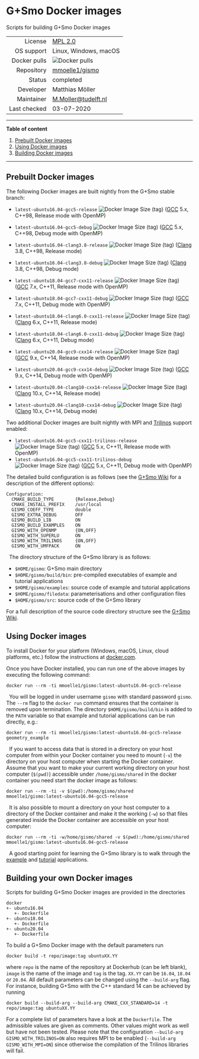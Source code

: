 # G+Smo Docker images

Scripts for building G+Smo Docker images

|||
|--:|---|
|License|[MPL 2.0](https://www.mozilla.org/en-US/MPL/2.0/)|
|OS support|Linux, Windows, macOS|
|Docker pulls| ![Docker pulls](https://img.shields.io/docker/pulls/mmoelle1/gismo) |
|Repository|[mmoelle1/gismo](https://hub.docker.com/repository/docker/mmoelle1/gismo)|
|Status|completed|
|Developer|Matthias Möller|
|Maintainer|M.Moller@tudelft.nl|
|Last checked|03-07-2020|

***
__Table of content__
1. [Prebuilt Docker images](#prebuilt-docker-images)
2. [Using Docker images](#using-docker-images)
3. [Building Docker images](#using-docker-images)

***

## Prebuilt Docker images
The following Docker images are built nightly from the G+Smo stable branch:
- `latest-ubuntu16.04-gcc5-release` ![Docker Image Size (tag)](https://img.shields.io/docker/image-size/mmoelle1/gismo/latest-ubuntu16.04-gcc5-release) ([GCC](https://gcc.gnu.org/) 5.x, C++98, Release mode with OpenMP)
- `latest-ubuntu16.04-gcc5-debug` ![Docker Image Size (tag)](https://img.shields.io/docker/image-size/mmoelle1/gismo/latest-ubuntu16.04-gcc5-debug) ([GCC](https://gcc.gnu.org/) 5.x, C++98, Debug mode with OpenMP)
- `latest-ubuntu16.04-clang3.8-release` ![Docker Image Size (tag)](https://img.shields.io/docker/image-size/mmoelle1/gismo/latest-ubuntu16.04-clang3.8-release) ([Clang](http://llvm.org/) 3.8, C++98, Release mode)
- `latest-ubuntu16.04-clang3.8-debug` ![Docker Image Size (tag)](https://img.shields.io/docker/image-size/mmoelle1/gismo/latest-ubuntu16.04-clang3.8-debug) ([Clang](http://llvm.org/) 3.8, C++98, Debug mode)

- `latest-ubuntu18.04-gcc7-cxx11-release` ![Docker Image Size (tag)](https://img.shields.io/docker/image-size/mmoelle1/gismo/latest-ubuntu18.04-gcc7-cxx11-release) ([GCC](https://gcc.gnu.org/) 7.x, C++11, Release mode with OpenMP)
- `latest-ubuntu18.04-gcc7-cxx11-debug` ![Docker Image Size (tag)](https://img.shields.io/docker/image-size/mmoelle1/gismo/latest-ubuntu18.04-gcc7-cxx11-debug) ([GCC](https://gcc.gnu.org/) 7.x, C++11, Debug mode with OpenMP)
- `latest-ubuntu18.04-clang6.0-cxx11-release` ![Docker Image Size (tag)](https://img.shields.io/docker/image-size/mmoelle1/gismo/latest-ubuntu18.04-clang6.0-cxx11-release) ([Clang](http://llvm.org/) 6.x, C++11, Release mode)
- `latest-ubuntu18.04-clang6.0-cxx11-debug` ![Docker Image Size (tag)](https://img.shields.io/docker/image-size/mmoelle1/gismo/latest-ubuntu18.04-clang6.0-cxx11-debug) ([Clang](http://llvm.org/) 6.x, C++11, Debug mode)

- `latest-ubuntu20.04-gcc9-cxx14-release` ![Docker Image Size (tag)](https://img.shields.io/docker/image-size/mmoelle1/gismo/latest-ubuntu20.04-gcc9-cxx14-release) ([GCC](https://gcc.gnu.org/) 9.x, C++14, Release mode with OpenMP)
- `latest-ubuntu20.04-gcc9-cxx14-debug` ![Docker Image Size (tag)](https://img.shields.io/docker/image-size/mmoelle1/gismo/latest-ubuntu20.04-gcc9-cxx14-debug) ([GCC](https://gcc.gnu.org/) 9.x, C++14, Debug mode with OpenMP)
- `latest-ubuntu20.04-clang10-cxx14-release` ![Docker Image Size (tag)](https://img.shields.io/docker/image-size/mmoelle1/gismo/latest-ubuntu20.04-clang10-cxx14-release) ([Clang](http://llvm.org/) 10.x, C++14, Release mode)
- `latest-ubuntu20.04-clang10-cxx14-debug` ![Docker Image Size (tag)](https://img.shields.io/docker/image-size/mmoelle1/gismo/latest-ubuntu20.04-clang10-cxx14-debug) ([Clang](http://llvm.org/) 10.x, C++14, Debug mode)

Two additional Docker images are built nightly with MPI and [Trilinos](http://trilinos.org) support enabled:
- `latest-ubuntu16.04-gcc5-cxx11-trilinos-release` ![Docker Image Size (tag)](https://img.shields.io/docker/image-size/mmoelle1/gismo/latest-ubuntu16.04-gcc5-cxx11-trilinos-release) ([GCC](https://gcc.gnu.org/) 5.x, C++11, Release mode with OpenMP)
- `latest-ubuntu16.04-gcc5-cxx11-trilinos-debug` ![Docker Image Size (tag)](https://img.shields.io/docker/image-size/mmoelle1/gismo/latest-ubuntu16.04-gcc5-cxx11-trilinos-debug) ([GCC](https://gcc.gnu.org/) 5.x, C++11, Debug mode with OpenMP)

The detailed build configuration is as follows (see the [G+Smo Wiki](https://github.com/gismo/gismo/wiki/Compiling#configuring-and-building) for a description of the different options):
```
Configuration:
  CMAKE_BUILD_TYPE        {Release,Debug}
  CMAKE_INSTALL_PREFIX    /usr/local
  GISMO_COEFF_TYPE        double
  GISMO_EXTRA_DEBUG       OFF
  GISMO_BUILD_LIB         ON
  GISMO_BUILD_EXAMPLES    ON
  GISMO_WITH_OPENMP       {ON,OFF}
  GISMO_WITH_SUPERLU      ON
  GISMO_WITH_TRILINOS     {ON,OFF}
  GISMO_WITH_UMFPACK      ON
```
&nbsp;
The directory structure of the G+Smo library is as follows:
- `$HOME/gismo`: G+Smo main directory
- `$HOME/gismo/build/bin`: pre-compiled executables of example and tutorial applications
- `$HOME/gismo/examples`: source code of example and tutorial applications
- `$HOME/gismo/filedata`: parameterisations and other configuration files
- `$HOME/gismo/src`: source code of the G+Smo library

For a full description of the source code directory structure see the [G+Smo Wiki](https://github.com/gismo/gismo/wiki/Compiling#source-directory-tree).

## Using Docker images
To install Docker for your platform (Windows, macOS, Linux, cloud platforms, etc.) follow the instructions at [docker.com](https://docs.docker.com/get-started/).

Once you have Docker installed, you can run one of the above images by executing the following command:
```
docker run --rm -ti mmoelle1/gismo:latest-ubuntu16.04-gcc5-release
```
&nbsp;
You will be logged in under username `gismo` with standard password `gismo`. The `--rm` flag to the `docker run` command ensures that the container is removed upon termination. The directory `$HOME/gismo/build/bin` is added to the `PATH` variable so that example and tutorial applications can be run directly, e.g.:
```
docker run --rm -ti mmoelle1/gismo:latest-ubuntu16.04-gcc5-release geometry_example
```

&nbsp;
If you want to access data that is stored in a directory on your host computer from within your Docker container you need to mount (`-v`) the directory on your host computer when starting the Docker container. Assume that you want to make your current working directory on your host computer (`$(pwd)`) accessible under `/home/gismo/shared` in the docker container you need start the docker image as follows:
```
docker run --rm -ti -v $(pwd):/home/gismo/shared mmoelle1/gismo:latest-ubuntu16.04-gcc5-release
```
&nbsp;
It is also possible to mount a directory on your host computer to a directory of the Docker container and make it the working (`-w`) so that files generated inside the Docker container are accessible on your host computer:
```
docker run --rm -ti -w/home/gismo/shared -v $(pwd):/home/gismo/shared mmoelle1/gismo:latest-ubuntu16.04-gcc5-release
```
&nbsp;
A good starting point for learning the G+Smo library is to walk through the [example](https://gismo.github.io/Examples.html) and [tutorial](https://gismo.github.io/Tutorials.html) applications.

## Building your own Docker images

Scripts for building G+Smo Docker images are provided in the directories
```
docker
+- ubuntu16.04
   +- Dockerfile
+- ubuntu18.04
   +- Dockerfile
+- ubuntu20.04
   +- Dockerfile
```

To build a G+Smo Docker image with the default parameters run
```
docker build -t repo/image:tag ubuntuXX.YY
```
where `repo` is the name of the repository at Dockerhub (can be left blank), `image` is the name of the image and `tag` is the tag. `XX.YY` can be `16.04`, `18.04` or `20.04`. All default parameters can be changed using the `--build-arg` flag. For instance, building G+Smo with the C++ standard 14 can be achieved by running
```
docker build --build-arg --build-arg CMAKE_CXX_STANDARD=14 -t repo/image:tag ubuntuXX.YY
```
For a complete list of parameters have a look at the `Dockerfile`. The admissible values are given as comments. Other values might work as well but have not been tested. Please note that the configuration `--build-arg GISMO_WITH_TRILINOS=ON` also requires MPI to be enabled (`--build-arg GISMO_WITH_MPI=ON`) since otherwise the compilation of the Trilinos libraries will fail.
